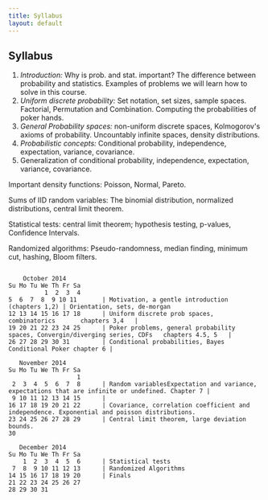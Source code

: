 ```yaml
---
title: Syllabus
layout: default
---
```

## Syllabus ##
1. *Introduction:* Why is prob. and stat. important? The difference between probability and statistics. Examples of problems we will learn how to solve in this course.
2. *Uniform discrete probability:* Set notation, set sizes, sample spaces. Factorial, Permutation and Combination. Computing the probabilities of poker hands.
3. *General Probability spaces:* non-uniform discrete spaces, Kolmogorov's axioms of probability. Uncountably infinite spaces, density distributions.
4. *Probabilistic concepts:* Conditional probability, independence, expectation, variance, covariance.
5.  Generalization of conditional probability, independence, expectation, variance, covariance.

Important density functions: Poisson, Normal, Pareto.

Sums of IID random variables: The binomial distribution, normalized distributions, central limit theorem.

Statistical tests: central limit theorem; hypothesis testing, p-values, Confidence Intervals.

Randomized algorithms: Pseudo-randomness, median finding, minimum cut, hashing, Bloom filters.

```

    October 2014
Su Mo Tu We Th Fr Sa
          1  2  3  4
5  6  7  8  9 10 11       | Motivation, a gentle introduction (chapters 1,2) | Orientation, sets, de-morgan
12 13 14 15 16 17 18	  | Uniform discrete prob spaces,  combinatorics       chapters 3,4   |
19 20 21 22 23 24 25	  | Poker problems, general probability spaces, Convergin/diverging series, CDFs   chapters 4.5, 5   |
26 27 28 29 30 31         | Conditional probabilities, Bayes Conditional Poker chapter 6 |

   November 2014
Su Mo Tu We Th Fr Sa
                   1
 2  3  4  5  6  7  8	  | Random variablesExpectation and variance, expectations that are infinite or undefined. Chapter 7 |
 9 10 11 12 13 14 15	  |
16 17 18 19 20 21 22	  | Covariance, correlation coefficient and independence. Exponential and poisson distributions.
23 24 25 26 27 28 29      | Central limit theorem, large deviation bounds.
30

   December 2014
Su Mo Tu We Th Fr Sa
    1  2  3  4  5  6      | Statistical tests
 7  8  9 10 11 12 13      | Randomized Algorithms
14 15 16 17 18 19 20      | Finals
21 22 23 24 25 26 27
28 29 30 31
```
